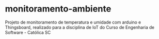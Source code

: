 # monitoramento-ambiente

Projeto de monitoramento de temperatura e umidade com arduino e Thingsboard, realizado para a disciplina de IoT do Curso de Engenharia de Software - Católica SC
